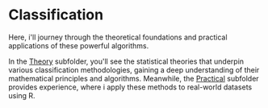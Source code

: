 # Classification 

Here, i'll journey through the theoretical foundations and practical applications of these powerful algorithms. 

In the [Theory](https://github.com/Yura-Qu/Machine-Learning-in-R/tree/main/Classification/Theory) subfolder, you'll see the  statistical theories that underpin various classification methodologies, gaining a deep understanding of their mathematical principles and algorithms. Meanwhile, the [Practical](https://github.com/Yura-Qu/Machine-Learning-in-R/tree/main/Classification/Practical) subfolder provides experience, where i apply these methods to real-world datasets using R. 
